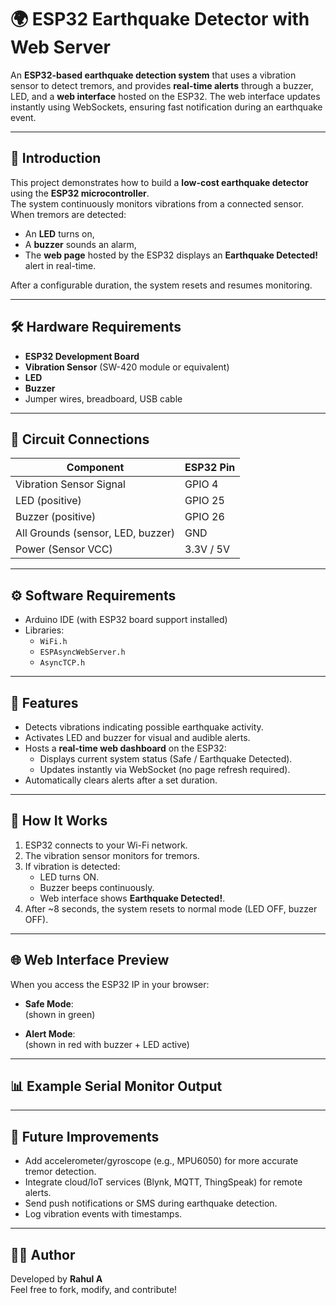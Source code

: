 # 🌍 ESP32 Earthquake Detector with Web Server

An **ESP32-based earthquake detection system** that uses a vibration sensor to detect tremors, and provides **real-time alerts** through a buzzer, LED, and a **web interface** hosted on the ESP32. The web interface updates instantly using WebSockets, ensuring fast notification during an earthquake event.

---

## 📖 Introduction
This project demonstrates how to build a **low-cost earthquake detector** using the **ESP32 microcontroller**.  
The system continuously monitors vibrations from a connected sensor. When tremors are detected:  
- An **LED** turns on,  
- A **buzzer** sounds an alarm,  
- The **web page** hosted by the ESP32 displays an **Earthquake Detected!** alert in real-time.  

After a configurable duration, the system resets and resumes monitoring.  

---

## 🛠️ Hardware Requirements
- **ESP32 Development Board**  
- **Vibration Sensor** (SW-420 module or equivalent)  
- **LED**  
- **Buzzer**  
- Jumper wires, breadboard, USB cable  

---

## 🔌 Circuit Connections

| Component       | ESP32 Pin |
|-----------------|-----------|
| Vibration Sensor Signal | GPIO 4 |
| LED (positive)  | GPIO 25  |
| Buzzer (positive) | GPIO 26 |
| All Grounds (sensor, LED, buzzer) | GND |
| Power (Sensor VCC) | 3.3V / 5V |

---

## ⚙️ Software Requirements
- Arduino IDE (with ESP32 board support installed)  
- Libraries:  
  - `WiFi.h`  
  - `ESPAsyncWebServer.h`  
  - `AsyncTCP.h`  

---

## 📜 Features
- Detects vibrations indicating possible earthquake activity.  
- Activates LED and buzzer for visual and audible alerts.  
- Hosts a **real-time web dashboard** on the ESP32:  
  - Displays current system status (Safe / Earthquake Detected).  
  - Updates instantly via WebSocket (no page refresh required).  
- Automatically clears alerts after a set duration.  

---

## 🚀 How It Works
1. ESP32 connects to your Wi-Fi network.  
2. The vibration sensor monitors for tremors.  
3. If vibration is detected:  
   - LED turns ON.  
   - Buzzer beeps continuously.  
   - Web interface shows **Earthquake Detected!**.  
4. After ~8 seconds, the system resets to normal mode (LED OFF, buzzer OFF).  

---

## 🌐 Web Interface Preview
When you access the ESP32 IP in your browser:  

- **Safe Mode**:  
(shown in green)  

- **Alert Mode**:  
(shown in red with buzzer + LED active)  

---

## 📊 Example Serial Monitor Output

---

## 🔮 Future Improvements
- Add accelerometer/gyroscope (e.g., MPU6050) for more accurate tremor detection.  
- Integrate cloud/IoT services (Blynk, MQTT, ThingSpeak) for remote alerts.  
- Send push notifications or SMS during earthquake detection.  
- Log vibration events with timestamps.  

---

## 👨‍💻 Author
Developed by **Rahul A**  
Feel free to fork, modify, and contribute!  


